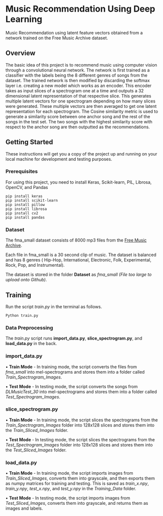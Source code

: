 # Music Recommendation Using Deep Learning

Music Recommendation using latent feature vectors obtained from a network trained on the Free Music Archive dataset.

## Overview

The basic idea of this project is to recommend music using computer vision through a convolutional neural network. The network is first trained as a classifier with the labels being the 8 different genres of songs from the dataset. The trained network is then modified by discarding the softmax layer i.e. creating a new model which works as an encoder. This encoder takes as input slices of a spectrogram one at a time and outputs a 32 dimensional latent representation of that respective slice. This generates multiple latent vectors for one spectrogram depending on how many slices were generated. These multiple vectors are then averaged to get one latent representation for each spectrogram. The Cosine similarity metric is used to generate a similarity score between one anchor song and the rest of the songs in the test set. The two songs with the highest similarity score with respect to the anchor song are then outputted as the recommendations.

## Getting Started

These instructions will get you a copy of the project up and running on your local machine for development and testing purposes.

### Prerequisites

For using this project, you need to install Keras, Scikit-learn, PIL, Librosa, OpenCV, and Pandas

```
pip install keras
pip install scikit-learn
pip install pillow
pip install librosa
pip install cv2
pip install pandas
```

### Dataset
The fma_small dataset consists of 8000 mp3 files from the [Free Music Archive](https://github.com/mdeff/fma).

Each file in fma_small is  a 30 second clip of music. The dataset is balanced and has 8 genres ( Hip-Hop, International, Electronic, Folk, Experimental, Rock, Pop, and Instrumental).

The dataset is stored in the folder **Dataset** as *fma_small* *(File too large to upload onto Github)*.


## Training

Run the script *train.py* in the terminal as follows.
```
Python train.py
```

### Data Preprocessing

The *train.py* script runs **import_data.py**, **slice_spectrogram.py**, and **load_data.py** in the back.

### import_data.py
• **Train Mode** - In training mode, the script converts the files from *fma_small* into mel-spectrograms and stores them into a folder called *Train_Spectrogram_Images*.


• **Test Mode** - In testing mode, the script converts the songs from *DLMusicTest_30* into mel-spectrograms and stores them into a folder called *Test_Spectrogram_Images*.



### slice_spectrogram.py
• **Train Mode** - In training mode, the script slices the spectrograms from the *Train_Spectrogram_Images* folder into 128x128 slices and stores them into the *Train_Sliced_Images* folder.


• **Test Mode** - In testing mode, the script slices the spectrograms from the *Test_Spectrogram_Images* folder into 128x128 slices and stores them into the *Test_Sliced_Images* folder.


### load_data.py
• **Train Mode** - In training mode, the script imports images from *Train_Sliced_Images*, converts them into grayscale, and then exports them as numpy matrices for training and testing. This is saved as *train_x.npy*, *train_y.npy*, *test_x.npy*, and *test_y.npy* in the *Training_Data* folder.


• **Test Mode** - In testing mode, the script imports images from *Test_Sliced_Images*, converts them into grayscale, and returns them as images and labels.





